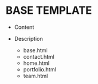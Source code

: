 # BASE TEMPLATE
- Content
- Description

   + base.html
   + contact.html
   + home.html
   + portfolio.html
   + team.html
